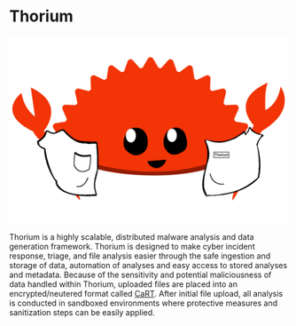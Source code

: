  # Thorium

<p align="center">
    <img src="./static_resources/mascot.png"
</p>

Thorium is a highly scalable, distributed malware analysis and data generation framework. Thorium is designed to make
cyber incident response, triage, and file analysis easier through the safe ingestion and storage of data, automation of
analyses and easy access to stored analyses and metadata. Because of the sensitivity and potential maliciousness of
data handled within Thorium, uploaded files are placed into an encrypted/neutered format called
[CaRT](./help/faq.html#what-is-cart-and-how-can-i-uncart-malware-samples-that-i-download-from-thorium). After initial
file upload, all analysis is conducted in sandboxed environments where protective measures and sanitization steps can
be easily applied.
